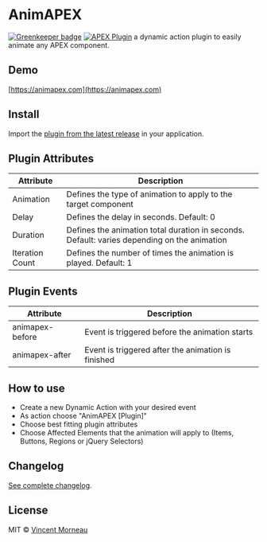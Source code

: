 # AnimAPEX

[![Greenkeeper badge](https://badges.greenkeeper.io/vincentmorneau/animapex.svg)](https://greenkeeper.io/)
[![APEX Plugin](https://cdn.rawgit.com/Dani3lSun/apex-github-badges/b7e95341/badges/apex-plugin-badge.svg)](https://cdn.rawgit.com/Dani3lSun/apex-github-badges)
a dynamic action plugin to easily animate any APEX component.

## Demo
[https://animapex.com](https://animapex.com)

## Install
Import the [plugin from the latest release](https://github.com/vincentmorneau/animapex/releases/latest) in your application.

## Plugin Attributes
Attribute | Description
--- | ---
Animation | Defines the type of animation to apply to the target component
Delay | Defines the delay in seconds. Default: 0
Duration | Defines the animation total duration in seconds. Default: varies depending on the animation
Iteration Count | Defines the number of times the animation is played. Default: 1

## Plugin Events
Attribute | Description
--- | ---
animapex-before | Event is triggered before the animation starts
animapex-after | Event is triggered after the animation is finished

## How to use
- Create a new Dynamic Action with your desired event
- As action choose "AnimAPEX [Plugin]"
- Choose best fitting plugin attributes
- Choose Affected Elements that the animation will apply to (Items, Buttons, Regions or jQuery Selectors)

## Changelog
[See complete changelog](changelog.md).

## License
MIT © [Vincent Morneau](http://vmorneau.me)
